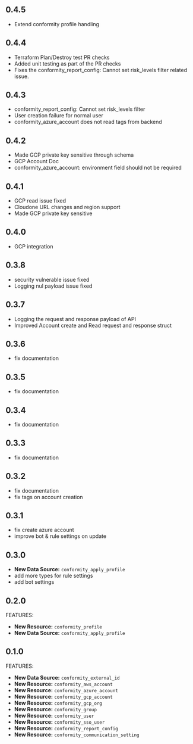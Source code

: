 ## 0.4.5
* Extend conformity profile handling

## 0.4.4
* Terraform Plan/Destroy test PR checks
* Added unit testing as part of the PR checks
* Fixes the conformity_report_config: Cannot set risk_levels filter related issue.

## 0.4.3
* conformity_report_config: Cannot set risk_levels filter 
* User creation failure for normal user
* conformity_azure_account does not read tags from backend

## 0.4.2
* Made GCP private key sensitive through schema
* GCP Account Doc
* conformity_azure_account: environment field should not be required

## 0.4.1
* GCP read issue fixed
* Cloudone URL changes and region support
* Made GCP private key sensitive

## 0.4.0
* GCP integration

## 0.3.8
* security vulnerable issue fixed
* Logging nul payload issue fixed

## 0.3.7

* Logging the request and response payload of API
* Improved Account create and Read request and response struct

## 0.3.6

* fix documentation

## 0.3.5

* fix documentation

## 0.3.4

* fix documentation

## 0.3.3

* fix documentation

## 0.3.2

* fix documentation
* fix tags on account creation

## 0.3.1

* fix create azure account
* improve bot & rule settings on update

## 0.3.0

* **New Data Source:** `conformity_apply_profile`
* add more types for rule settings
* add bot settings

## 0.2.0

FEATURES:

* **New Resource:** `conformity_profile`
* **New Data Source:** `conformity_apply_profile`

## 0.1.0

FEATURES:

* **New Data Source:** `conformity_external_id`
* **New Resource:** `conformity_aws_account`
* **New Resource:** `conformity_azure_account`
* **New Resource:** `conformity_gcp_account`
* **New Resource:** `conformity_gcp_org`
* **New Resource:** `conformity_group`
* **New Resource:** `conformity_user`
* **New Resource:** `conformity_sso_user`
* **New Resource:** `conformity_report_config`
* **New Resource:** `conformity_communication_setting`

